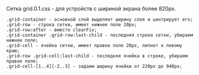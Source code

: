 Сетка grid.0.1.css - для устройств с шириной экрана более 820px.


    .grid-container - основной слой выделяет ширину слоя и центрирует его;
    .grid-row - строка сетки, имеет нижнее поле 20px;
    .grid-row:after - вместо clearFix;
    .grid-container .grid-row:last-child - последняя строка сетки, убираем нижнее поле;
    .grid-cell - ячейка сетки, имеет правое поле 20px, липнет к левому краю;
    .grid-row .grid-cell:last-child - последняя ячейка в строке, убираем правое поле;
    .grid-cell-[1..4][-2..3] - задаем ширину ячейки от 220px до 940px;
